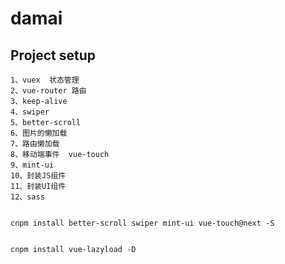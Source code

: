 # damai

## Project setup

    1、vuex  状态管理
    2、vue-router 路由
    3、keep-alive
    4、swiper
    5、better-scroll
    6、图片的懒加载
    7、路由懒加载
    8、移动端事件  vue-touch
    9、mint-ui
    10、封装JS组件
    11、封装UI组件
    12、sass 


    cnpm install better-scroll swiper mint-ui vue-touch@next -S


    cnpm install vue-lazyload -D
